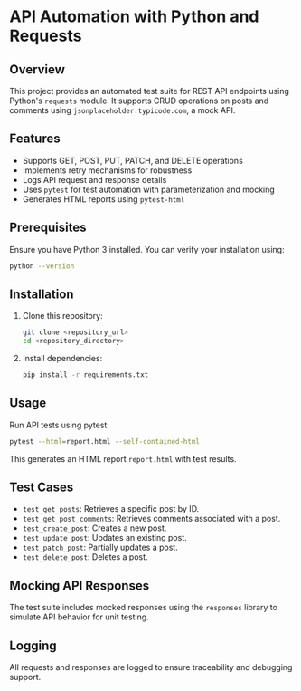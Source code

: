 # API Automation with Python and Requests

## Overview
This project provides an automated test suite for REST API endpoints using Python's `requests` module. It supports CRUD operations on posts and comments using `jsonplaceholder.typicode.com`, a mock API.

## Features
- Supports GET, POST, PUT, PATCH, and DELETE operations
- Implements retry mechanisms for robustness
- Logs API request and response details
- Uses `pytest` for test automation with parameterization and mocking
- Generates HTML reports using `pytest-html`

## Prerequisites
Ensure you have Python 3 installed. You can verify your installation using:
```sh
python --version
```

## Installation
1. Clone this repository:
   ```sh
   git clone <repository_url>
   cd <repository_directory>
   ```
2. Install dependencies:
   ```sh
   pip install -r requirements.txt
   ```

## Usage
Run API tests using pytest:
```sh
pytest --html=report.html --self-contained-html
```
This generates an HTML report `report.html` with test results.

## Test Cases
- `test_get_posts`: Retrieves a specific post by ID.
- `test_get_post_comments`: Retrieves comments associated with a post.
- `test_create_post`: Creates a new post.
- `test_update_post`: Updates an existing post.
- `test_patch_post`: Partially updates a post.
- `test_delete_post`: Deletes a post.

## Mocking API Responses
The test suite includes mocked responses using the `responses` library to simulate API behavior for unit testing.

## Logging
All requests and responses are logged to ensure traceability and debugging support.

